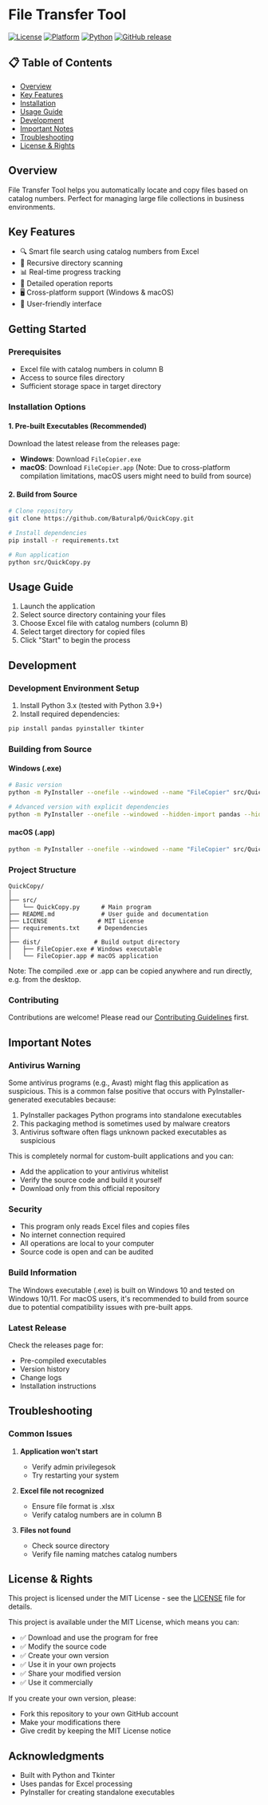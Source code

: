 # File Transfer Tool

[![License](https://img.shields.io/badge/license-MIT-blue.svg)](LICENSE)
[![Platform](https://img.shields.io/badge/platform-Windows%20%7C%20macOS-lightgrey.svg)]()
[![Python](https://img.shields.io/badge/python-3.9+-green.svg)](https://www.python.org/downloads/)
[![GitHub release](https://img.shields.io/badge/release-v1.0.1-blue.svg)]()

## 📋 Table of Contents
- [Overview](#overview)
- [Key Features](#key-features)
- [Installation](#installation)
- [Usage Guide](#usage-guide)
- [Development](#development)
- [Important Notes](#important-notes)
- [Troubleshooting](#troubleshooting)
- [License & Rights](#license--rights)

## Overview
File Transfer Tool helps you automatically locate and copy files based on catalog numbers. Perfect for managing large file collections in business environments.

## Key Features
- 🔍 Smart file search using catalog numbers from Excel
- 📁 Recursive directory scanning
- 📊 Real-time progress tracking
- 📝 Detailed operation reports
- 🖥️ Cross-platform support (Windows & macOS)
- 🎯 User-friendly interface

## Getting Started

### Prerequisites
- Excel file with catalog numbers in column B
- Access to source files directory
- Sufficient storage space in target directory

### Installation Options

#### 1. Pre-built Executables (Recommended)
Download the latest release from the releases page:
- **Windows**: Download `FileCopier.exe`
- **macOS**: Download `FileCopier.app` (Note: Due to cross-platform compilation limitations, macOS users might need to build from source)

#### 2. Build from Source
```bash
# Clone repository
git clone https://github.com/Baturalp6/QuickCopy.git

# Install dependencies
pip install -r requirements.txt

# Run application
python src/QuickCopy.py
```

## Usage Guide

1. Launch the application
2. Select source directory containing your files
3. Choose Excel file with catalog numbers (column B)
4. Select target directory for copied files
5. Click "Start" to begin the process

## Development

### Development Environment Setup
1. Install Python 3.x (tested with Python 3.9+)
2. Install required dependencies:
```bash
pip install pandas pyinstaller tkinter
```

### Building from Source

#### Windows (.exe)
```bash
# Basic version
python -m PyInstaller --onefile --windowed --name "FileCopier" src/QuickCopy.py

# Advanced version with explicit dependencies
python -m PyInstaller --onefile --windowed --hidden-import pandas --hidden-import tkinter --name "FileCopier" src/QuickCopy.py
```

#### macOS (.app)
```bash
python -m PyInstaller --onefile --windowed --name "FileCopier" src/QuickCopy.py
```

### Project Structure
```
QuickCopy/
│
├── src/
│   └── QuickCopy.py      # Main program
├── README.md             # User guide and documentation
├── LICENSE              # MIT License
├── requirements.txt     # Dependencies
│
├── dist/               # Build output directory
│   ├── FileCopier.exe # Windows executable
│   └── FileCopier.app # macOS application
```

Note: The compiled .exe or .app can be copied anywhere and run directly, e.g. from the desktop.

### Contributing
Contributions are welcome! Please read our [Contributing Guidelines](CONTRIBUTING.md) first.

## Important Notes

### Antivirus Warning
Some antivirus programs (e.g., Avast) might flag this application as suspicious. This is a common false positive that occurs with PyInstaller-generated executables because:

1. PyInstaller packages Python programs into standalone executables
2. This packaging method is sometimes used by malware creators
3. Antivirus software often flags unknown packed executables as suspicious

This is completely normal for custom-built applications and you can:
- Add the application to your antivirus whitelist
- Verify the source code and build it yourself
- Download only from this official repository

### Security
- This program only reads Excel files and copies files
- No internet connection required
- All operations are local to your computer
- Source code is open and can be audited

### Build Information
The Windows executable (.exe) is built on Windows 10 and tested on Windows 10/11.
For macOS users, it's recommended to build from source due to potential compatibility issues with pre-built apps.

### Latest Release
Check the releases page for:
- Pre-compiled executables
- Version history
- Change logs
- Installation instructions

## Troubleshooting

### Common Issues
1. **Application won't start**
   - Verify admin privilegesok
   - Try restarting your system

2. **Excel file not recognized**
   - Ensure file format is .xlsx
   - Verify catalog numbers are in column B

3. **Files not found**
   - Check source directory
   - Verify file naming matches catalog numbers

## License & Rights
This project is licensed under the MIT License - see the [LICENSE](LICENSE) file for details.

This project is available under the MIT License, which means you can:
- ✅ Download and use the program for free
- ✅ Modify the source code
- ✅ Create your own version
- ✅ Use it in your own projects
- ✅ Share your modified version
- ✅ Use it commercially

If you create your own version, please:
- Fork this repository to your own GitHub account
- Make your modifications there
- Give credit by keeping the MIT License notice

## Acknowledgments
- Built with Python and Tkinter
- Uses pandas for Excel processing
- PyInstaller for creating standalone executables
